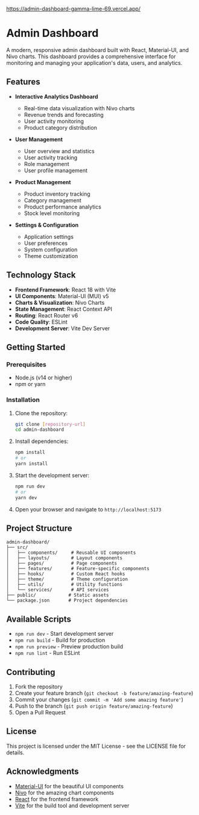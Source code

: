 https://admin-dashboard-gamma-lime-69.vercel.app/

# Admin Dashboard

A modern, responsive admin dashboard built with React, Material-UI, and Nivo charts. This dashboard provides a comprehensive interface for monitoring and managing your application's data, users, and analytics.

## Features

- **Interactive Analytics Dashboard**
  - Real-time data visualization with Nivo charts
  - Revenue trends and forecasting
  - User activity monitoring
  - Product category distribution

- **User Management**
  - User overview and statistics
  - User activity tracking
  - Role management
  - User profile management

- **Product Management**
  - Product inventory tracking
  - Category management
  - Product performance analytics
  - Stock level monitoring

- **Settings & Configuration**
  - Application settings
  - User preferences
  - System configuration
  - Theme customization

## Technology Stack

- **Frontend Framework**: React 18 with Vite
- **UI Components**: Material-UI (MUI) v5
- **Charts & Visualization**: Nivo Charts
- **State Management**: React Context API
- **Routing**: React Router v6
- **Code Quality**: ESLint
- **Development Server**: Vite Dev Server

## Getting Started

### Prerequisites

- Node.js (v14 or higher)
- npm or yarn

### Installation

1. Clone the repository:
   ```bash
   git clone [repository-url]
   cd admin-dashboard
   ```

2. Install dependencies:
   ```bash
   npm install
   # or
   yarn install
   ```

3. Start the development server:
   ```bash
   npm run dev
   # or
   yarn dev
   ```

4. Open your browser and navigate to `http://localhost:5173`

## Project Structure

```
admin-dashboard/
├── src/
│   ├── components/     # Reusable UI components
│   ├── layouts/        # Layout components
│   ├── pages/          # Page components
│   ├── features/       # Feature-specific components
│   ├── hooks/          # Custom React hooks
│   ├── theme/          # Theme configuration
│   ├── utils/          # Utility functions
│   └── services/       # API services
├── public/            # Static assets
└── package.json       # Project dependencies
```

## Available Scripts

- `npm run dev` - Start development server
- `npm run build` - Build for production
- `npm run preview` - Preview production build
- `npm run lint` - Run ESLint

## Contributing

1. Fork the repository
2. Create your feature branch (`git checkout -b feature/amazing-feature`)
3. Commit your changes (`git commit -m 'Add some amazing feature'`)
4. Push to the branch (`git push origin feature/amazing-feature`)
5. Open a Pull Request

## License

This project is licensed under the MIT License - see the LICENSE file for details.

## Acknowledgments

- [Material-UI](https://mui.com/) for the beautiful UI components
- [Nivo](https://nivo.rocks/) for the amazing chart components
- [React](https://reactjs.org/) for the frontend framework
- [Vite](https://vitejs.dev/) for the build tool and development server
